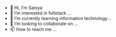 - 👋 Hi, I’m Saniya
- 👀 I’m interested in fullstack  ...
- 🌱 I’m currently learning information technology...
- 💞️ I’m looking to collaborate on ...
- 📫 How to reach me ...

<!---
Saniya2714/Saniya2714 is a ✨ special ✨ repository because its `README.md` (this file) appears on your GitHub profile.
You can click the Preview link to take a look at your changes.
--->
